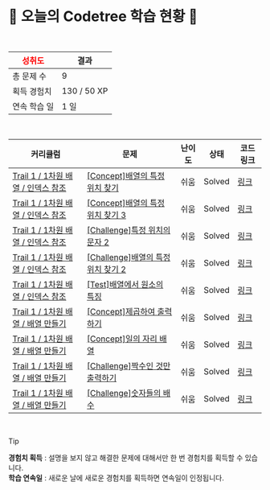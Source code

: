 # 🌲 오늘의 Codetree 학습 현황 🌲

<br />

| <span style="color:red;display:block;text-align:center;"> **성취도**</span> | 결과 |
|---|---|
| 총 문제 수 | 9 |
| 획득 경험치 | 130 / 50 XP |
| 연속 학습 일 | 1 일 |

<br />

|커리큘럼|문제|난이도|상태|코드 링크|
|---|---|---|---|---|
|[Trail 1 / 1차원 배열 / 인덱스 참조](https://https://en.codetree.ai/trail-info/novice-low/)|[[Concept]배열의 특정 위치 찾기](https://https://en.codetree.ai/trails/complete/curated-cards/intro-find-specific-location-fo-array/)|쉬움|Solved|[링크](https://github.com/akrxso/codetree/blob/main/250107/%EB%B0%B0%EC%97%B4%EC%9D%98%20%ED%8A%B9%EC%A0%95%20%EC%9C%84%EC%B9%98%20%EC%B0%BE%EA%B8%B0/find-specific-location-fo-array.java)|
|[Trail 1 / 1차원 배열 / 인덱스 참조](https://https://en.codetree.ai/trail-info/novice-low/)|[[Concept]배열의 특정 위치 찾기 3](https://https://en.codetree.ai/trails/complete/curated-cards/intro-find-specific-location-fo-array-3/)|쉬움|Solved|[링크](https://github.com/akrxso/codetree/blob/main/250107/%EB%B0%B0%EC%97%B4%EC%9D%98%20%ED%8A%B9%EC%A0%95%20%EC%9C%84%EC%B9%98%20%EC%B0%BE%EA%B8%B0%203/find-specific-location-fo-array-3.java)|
|[Trail 1 / 1차원 배열 / 인덱스 참조](https://https://en.codetree.ai/trail-info/novice-low/)|[[Challenge]특정 위치의 문자 2](https://https://en.codetree.ai/trails/complete/curated-cards/challenge-char-in-specific-location-2/)|쉬움|Solved|[링크](https://github.com/akrxso/codetree/blob/main/250107/%ED%8A%B9%EC%A0%95%20%EC%9C%84%EC%B9%98%EC%9D%98%20%EB%AC%B8%EC%9E%90%202/char-in-specific-location-2.java)|
|[Trail 1 / 1차원 배열 / 인덱스 참조](https://https://en.codetree.ai/trail-info/novice-low/)|[[Challenge]배열의 특정 위치 찾기 2](https://https://en.codetree.ai/trails/complete/curated-cards/challenge-find-specific-location-fo-array-2/)|쉬움|Solved|[링크](https://github.com/akrxso/codetree/blob/main/250107/%EB%B0%B0%EC%97%B4%EC%9D%98%20%ED%8A%B9%EC%A0%95%20%EC%9C%84%EC%B9%98%20%EC%B0%BE%EA%B8%B0%202/find-specific-location-fo-array-2.java)|
|[Trail 1 / 1차원 배열 / 인덱스 참조](https://https://en.codetree.ai/trail-info/novice-low/)|[[Test]배열에서 원소의 특징](https://https://en.codetree.ai/trails/complete/curated-cards/test-characteristics-of-elements-in-an-array/)|쉬움|Solved|[링크](https://github.com/akrxso/codetree/blob/main/250107/%EB%B0%B0%EC%97%B4%EC%97%90%EC%84%9C%20%EC%9B%90%EC%86%8C%EC%9D%98%20%ED%8A%B9%EC%A7%95/characteristics-of-elements-in-an-array.java)|
|[Trail 1 / 1차원 배열 / 배열 만들기](https://https://en.codetree.ai/trail-info/novice-low/)|[[Concept]제곱하여 출력하기](https://https://en.codetree.ai/trails/complete/curated-cards/intro-print-square-of-elements/)|쉬움|Solved|[링크](https://github.com/akrxso/codetree/blob/main/250107/%EC%A0%9C%EA%B3%B1%ED%95%98%EC%97%AC%20%EC%B6%9C%EB%A0%A5%ED%95%98%EA%B8%B0/print-square-of-elements.java)|
|[Trail 1 / 1차원 배열 / 배열 만들기](https://https://en.codetree.ai/trail-info/novice-low/)|[[Concept]일의 자리 배열](https://https://en.codetree.ai/trails/complete/curated-cards/intro-array-with-units/)|쉬움|Solved|[링크](https://github.com/akrxso/codetree/blob/main/250107/%EC%9D%BC%EC%9D%98%20%EC%9E%90%EB%A6%AC%20%EB%B0%B0%EC%97%B4/array-with-units.java)|
|[Trail 1 / 1차원 배열 / 배열 만들기](https://https://en.codetree.ai/trail-info/novice-low/)|[[Challenge]짝수인 것만 출력하기](https://https://en.codetree.ai/trails/complete/curated-cards/challenge-print-even-number/)|쉬움|Solved|[링크](https://github.com/akrxso/codetree/blob/main/250107/%EC%A7%9D%EC%88%98%EC%9D%B8%20%EA%B2%83%EB%A7%8C%20%EC%B6%9C%EB%A0%A5%ED%95%98%EA%B8%B0/print-even-number.java)|
|[Trail 1 / 1차원 배열 / 배열 만들기](https://https://en.codetree.ai/trail-info/novice-low/)|[[Challenge]숫자들의 배수](https://https://en.codetree.ai/trails/complete/curated-cards/challenge-multiple-of-numbers/)|쉬움|Solved|[링크](https://github.com/akrxso/codetree/blob/main/250107/%EC%88%AB%EC%9E%90%EB%93%A4%EC%9D%98%20%EB%B0%B0%EC%88%98/multiple-of-numbers.java)|


<br />

> [!TIP]
> **경험치 획득** : 설명을 보지 않고 해결한 문제에 대해서만 한 번 경험치를 획득할 수 있습니다.  
> **학습 연속일** : 새로운 날에 새로운 경험치를 획득하면 연속일이 인정됩니다.

